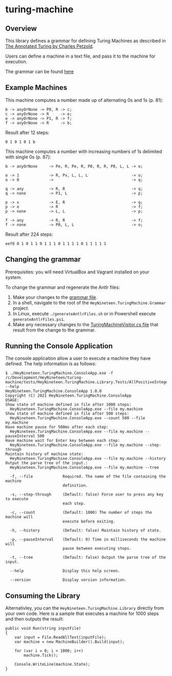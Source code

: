 
#  turing-machine  
##  Overview  
This library defines a grammar for defining Turing Machines as described in [The Annotated Turing by Charles Petzold](https://www.amazon.co.uk/Annotated-Turing-Through-Historic-Computability/dp/0470229055/).

Users can define a machine in a text file, and pass it to the machine for execution.

The grammar can be found [here](https://github.com/heynineteen/turing-machine/blob/master/src/HeyNineteen.TuringMachine.Grammar/TuringMachine.g4)

##  Example Machines
This machine computes a number made up of alternating 0s and 1s (p. 81):
```
b -> anyOrNone -> P0, R -> c;
c -> anyOrNone -> R     -> e;
e -> anyOrNone -> P1, R -> f;
f -> anyOrNone -> R     -> b;
 ```
Result after 12 steps:
```
0 1 0 1 0 1 b
```
This machine computes a number with increasing numbers of 1s delimited with single 0s (p. 87):
```
b -> anyOrNone     -> Pe, R, Pe, R, P0, R, R, P0, L, L -> o;
 
o -> 1             -> R, Px, L, L, L                   -> o;
o -> 0             ->                                  -> q;
 
q -> any           -> R, R                             -> q;
q -> none          -> P1, L                            -> p;
 
p -> x             -> E, R                             -> q;
p -> e             -> R                                -> f;
p -> none          -> L, L                             -> p;
 
f -> any           -> R, R                             -> f;
f -> none          -> P0, L, L                         -> o;
```
Result after 224 steps:
```
eef0 0 1 0 1 1 0 1 1 1 0 1 1 1 1 0 1 1 1 1 1
```
##  Changing the grammar 
Prerequisites: you will need VirtualBox and Vagrant installed on your system.

To change the grammar and regenerate the Antlr files:
 1. Make your changes to the [grammar file](https://github.com/heynineteen/turing-machine/blob/master/src/HeyNineteen.TuringMachine.Grammar/TuringMachine.g4).
 2. In a shell, navigate to the root of the `HeyNineteen.TuringMachine.Grammar` project.
 3. In Linux, execute `./generateAntlrFiles.sh` or in Powershell execute `generateAntlrFiles.ps1`.
 4. Make any necessary changes to the [TuringMachineVisitor.cs file](https://github.com/heynineteen/turing-machine/blob/master/src/HeyNineteen.TuringMachine.Library/TuringMachineVisitor.cs) that result from the change to the grammar.
##  Running the Console Application
The console application allow a user to execute a machine they have defined. The help information is as follows:
```
$ ./HeyNineteen.TuringMachine.ConsoleApp.exe -f /c/Development/HeyNineteen/turing-machine/tests/HeyNineteen.TuringMachine.Library.Tests/AllPositiveIntegers.machine --help
HeyNineteen.TuringMachine.ConsoleApp 1.0.0
Copyright (C) 2021 HeyNineteen.TuringMachine.ConsoleApp
USAGE:
Show state of machine defined in file after 1000 steps:
  HeyNineteen.TuringMachine.ConsoleApp.exe --file my.machine
Show state of machine defined in file after 500 steps:
  HeyNineteen.TuringMachine.ConsoleApp.exe --count 500 --file my.machine
Have machine pause for 500ms after each step:
  HeyNineteen.TuringMachine.ConsoleApp.exe --file my.machine --pauseInterval 500
Have machine wait for Enter key between each step:
  HeyNineteen.TuringMachine.ConsoleApp.exe --file my.machine --step-through
Maintain history of machine state:
  HeyNineteen.TuringMachine.ConsoleApp.exe --file my.machine --history
Output the parse tree of the input.:
  HeyNineteen.TuringMachine.ConsoleApp.exe --file my.machine --tree

  -f, --file             Required. The name of the file containing the machine
                         definition.

  -s, --step-through     (Default: false) Force user to press any key to execute
                         each step.

  -c, --count            (Default: 1000) The number of steps the machine will
                         execute before exiting.

  -h, --history          (Default: false) Maintain history of state.

  -p, --pauseInterval    (Default: 0) Time in milliseconds the machine will
                         pause between executing steps.

  -t, --tree             (Default: false) Output the parse tree of the input.

  --help                 Display this help screen.

  --version              Display version information.
```
##  Consuming the Library
Alternativley, you can the `HeyNineteen.TuringMachine.Library` directly from your own code. Here is a sample that executes a machine for 1000 steps and then outputs the result:
```
public void Run(string inputFile)
{
    var input = File.ReadAllText(inputFile);
    var machine = new MachineBuilder().Build(input);

    for (var i = 0; i < 1000; i++)
        machine.Tick();

    Console.WriteLine(machine.State);
}
```